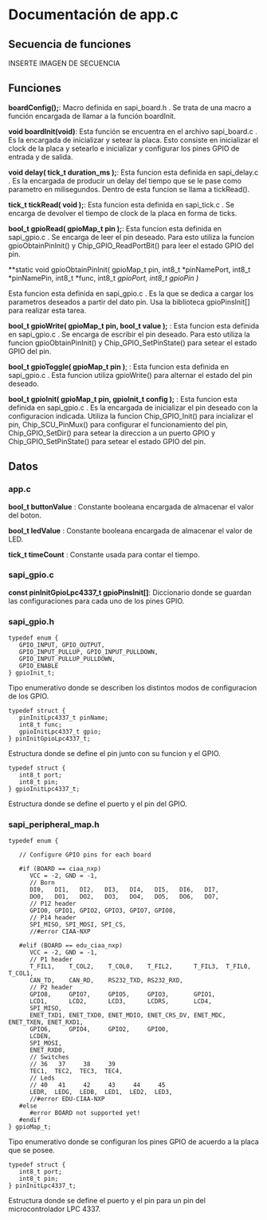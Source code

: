 # **Documentación de app.c**


## **Secuencia de funciones**

INSERTE IMAGEN DE SECUENCIA

## **Funciones**

**boardConfig();**: Macro definida en sapi_board.h . Se trata de una macro a función 
encargada de llamar a  la función boardInit.

**void boardInit(void)**: Esta función se encuentra en el archivo sapi_board.c . Es la 
encargada de inicializar y setear la placa.
Esto consiste en inicializar el clock de la placa y setearlo e inicializar y
 configurar los pines GPIO de entrada y de salida.
 

**void delay( tick_t duration_ms );**: Esta funcion esta definida en sapi_delay.c . Es
la encargada de producir un delay del tiempo que se le pase como parametro en
milisegundos. Dentro de esta funcion se llama a tickRead().

**tick_t tickRead( void );**: Esta funcion esta definida en sapi_tick.c . Se encarga de
devolver el tiempo de clock de la placa en forma de ticks.

**bool_t gpioRead( gpioMap_t pin );**: Esta funcion esta definida en sapi_gpio.c . 
Se encarga de leer el pin deseado. Para esto utiliza la funcion gpioObtainPinInit() y
Chip_GPIO_ReadPortBit() para leer el estado GPIO del pin.


**static void gpioObtainPinInit( gpioMap_t pin,
                               int8_t *pinNamePort, int8_t *pinNamePin,
                               int8_t *func, int8_t *gpioPort,
                               int8_t *gpioPin )**
							   
Esta funcion esta definida en sapi_gpio.c . Es la que se dedica a cargar los 
parametros deseados a partir del dato pin. Usa la biblioteca gpioPinsInit[] para
realizar esta tarea. 


**bool_t gpioWrite( gpioMap_t pin, bool_t value );** : Esta funcion esta definida en sapi_gpio.c . 
Se encarga de escribir el pin deseado. Para esto utiliza la funcion gpioObtainPinInit() y
Chip_GPIO_SetPinState() para setear el estado GPIO del pin.

**bool_t gpioToggle( gpioMap_t pin )**; : Esta funcion esta definida en sapi_gpio.c . 
Esta funcion utiliza gpioWrite() para alternar el estado del pin deseado.


**bool_t gpioInit( gpioMap_t pin, gpioInit_t config );** : Esta funcion esta 
definida en sapi_gpio.c . Es la encargada de inicializar el pin deseado con la configuracion indicada.
Utiliza la funcion Chip_GPIO_Init() para incializar el pin, Chip_SCU_PinMux() para configurar el funcionamiento
del pin, Chip_GPIO_SetDir() para setear la direccion a un puerto GPIO y Chip_GPIO_SetPinState()
para setear el estado GPIO del pin.

## **Datos**

### **app.c**

**bool_t buttonValue** : Constante booleana encargada de almacenar el valor del boton.

**bool_t ledValue**   : Constante booleana encargada de almacenar el valor de LED.

**tick_t timeCount**  : Constante usada para contar el tiempo.

### **sapi_gpio.c**

**const pinInitGpioLpc4337_t gpioPinsInit[]**: Diccionario donde se guardan las configuraciones para cada uno
de los pines GPIO.


### **sapi_gpio.h**
```
typedef enum {
   GPIO_INPUT, GPIO_OUTPUT,
   GPIO_INPUT_PULLUP, GPIO_INPUT_PULLDOWN,
   GPIO_INPUT_PULLUP_PULLDOWN,
   GPIO_ENABLE
} gpioInit_t;
```
Tipo enumerativo donde se describen los distintos modos de configuracion de los GPIO.

```
typedef struct {
   pinInitLpc4337_t pinName;
   int8_t func;
   gpioInitLpc4337_t gpio;
} pinInitGpioLpc4337_t;
```
Estructura donde se define el pin junto con su funcion y el GPIO.

```
typedef struct {
   int8_t port;
   int8_t pin;
} gpioInitLpc4337_t;
```
Estructura donde se define el puerto y el pin del GPIO.

### **sapi_peripheral_map.h**

```
typedef enum {

   // Configure GPIO pins for each board

   #if (BOARD == ciaa_nxp)
      VCC = -2, GND = -1,
      // Born
      DI0,   DI1,   DI2,   DI3,   DI4,   DI5,   DI6,   DI7,
      DO0,   DO1,   DO2,   DO3,   DO4,   DO5,   DO6,   DO7,
      // P12 header
      GPIO0, GPIO1, GPIO2, GPIO3, GPIO7, GPIO8, 
      // P14 header
      SPI_MISO, SPI_MOSI, SPI_CS,
      //#error CIAA-NXP

   #elif (BOARD == edu_ciaa_nxp)
      VCC = -2, GND = -1,
      // P1 header
      T_FIL1,    T_COL2,    T_COL0,    T_FIL2,      T_FIL3,  T_FIL0,     T_COL1,
      CAN_TD,    CAN_RD,    RS232_TXD, RS232_RXD,
      // P2 header
      GPIO8,     GPIO7,     GPIO5,     GPIO3,       GPIO1,
      LCD1,      LCD2,      LCD3,      LCDRS,       LCD4,
      SPI_MISO,
      ENET_TXD1, ENET_TXD0, ENET_MDIO, ENET_CRS_DV, ENET_MDC, ENET_TXEN, ENET_RXD1,
      GPIO6,     GPIO4,     GPIO2,     GPIO0,
      LCDEN,
      SPI_MOSI,
      ENET_RXD0,
      // Switches
      // 36   37     38     39
      TEC1,  TEC2,  TEC3,  TEC4,
      // Leds
      // 40   41     42     43     44     45
      LEDR,  LEDG,  LEDB,  LED1,  LED2,  LED3,
      //#error EDU-CIAA-NXP
   #else
      #error BOARD not supported yet!
   #endif
} gpioMap_t;
```

Tipo enumerativo donde se configuran los pines GPIO de acuerdo a la placa que se posee.
```
typedef struct {
   int8_t port;
   int8_t pin;
} pinInitLpc4337_t;
```

Estructura donde se define el puerto y el pin para un pin del microcontrolador LPC 4337.



















